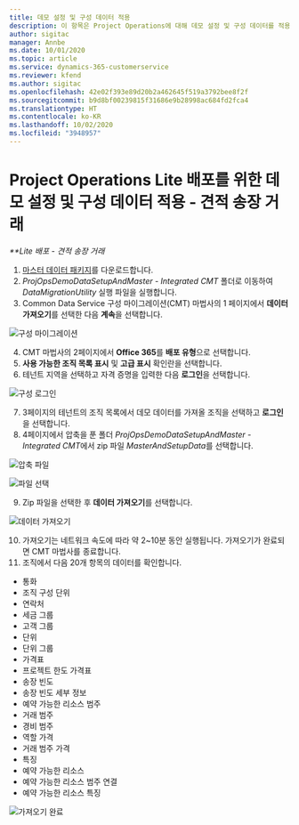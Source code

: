 ```yaml
---
title: 데모 설정 및 구성 데이터 적용
description: 이 항목은 Project Operations에 대해 데모 설정 및 구성 데이터를 적용하는 방법에 대한 정보를 제공합니다.
author: sigitac
manager: Annbe
ms.date: 10/01/2020
ms.topic: article
ms.service: dynamics-365-customerservice
ms.reviewer: kfend
ms.author: sigitac
ms.openlocfilehash: 42e02f393e89d20b2a462645f519a3792bee8f2f
ms.sourcegitcommit: b9d8bf00239815f31686e9b28998ac684fd2fca4
ms.translationtype: HT
ms.contentlocale: ko-KR
ms.lasthandoff: 10/02/2020
ms.locfileid: "3948957"
---
```

# <a name="apply-demo-setup-and-configuration-data-for-project-operations-lite-deployment---deal-to-proforma-invoicing"></a>Project Operations Lite 배포를 위한 데모 설정 및 구성 데이터 적용 - 견적 송장 거래

_**Lite 배포 - 견적 송장 거래_

1. [마스터 데이터 패키지](https://download.microsoft.com/download/3/4/1/341bf279-a64f-4baa-af31-ce624859b518/ProjOpsSampleSetupData%20-%20CE%20only%20CMT.zip)를 다운로드합니다. 
2. *ProjOpsDemoDataSetupAndMaster - Integrated CMT* 폴더로 이동하여 *DataMigrationUtility* 실행 파일을 실행합니다.
3. Common Data Service 구성 마이그레이션(CMT) 마법사의 1 페이지에서 **데이터 가져오기**를 선택한 다음 **계속**을 선택합니다.

![구성 마이그레이션](./media/1ConfigurationMigration.png)

4. CMT 마법사의 2페이지에서 **Office 365**를 **배포 유형**으로 선택합니다.
5. **사용 가능한 조직 목록 표시** 및 **고급 표시** 확인란을 선택합니다.
6. 테넌트 지역을 선택하고 자격 증명을 입력한 다음 **로그인**을 선택합니다.

![구성 로그인](./media/2ConfigurationSignin.png)

7. 3페이지의 테넌트의 조직 목록에서 데모 데이터를 가져올 조직을 선택하고 **로그인**을 선택합니다.
8. 4페이지에서 압축을 푼 폴더 *ProjOpsDemoDataSetupAndMaster - Integrated CMT*에서 zip 파일 *MasterAndSetupData*를 선택합니다.

![압축 파일](./media/3ZipFile.png)

![파일 선택](./media/4SelectAFile.png)

9. Zip 파일을 선택한 후 **데이터 가져오기**를 선택합니다.

![데이터 가져오기](./media/5ImportData.png)

10. 가져오기는 네트워크 속도에 따라 약 2~10분 동안 실행됩니다. 가져오기가 완료되면 CMT 마법사를 종료합니다. 
11. 조직에서 다음 20개 항목의 데이터를 확인합니다.

- 통화
- 조직 구성 단위
- 연락처
- 세금 그룹
- 고객 그룹
- 단위
- 단위 그룹
- 가격표
- 프로젝트 한도 가격표
- 송장 빈도
- 송장 빈도 세부 정보
- 예약 가능한 리소스 범주
- 거래 범주
- 경비 범주
- 역할 가격
- 거래 범주 가격
- 특징
- 예약 가능한 리소스
- 예약 가능한 리소스 범주 연결
- 예약 가능한 리소스 특징

![가져오기 완료](./media/6CompleteImport.png)
